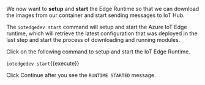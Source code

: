 We now want to **setup** and **start** the Edge Runtime so that we can download the images from our container and start sending messages to IoT Hub.

The `iotedgedev start` command will setup and start the Azure IoT Edge runtime, which will retrieve the latest configuration that was deployed in the last step and start the process of downloading and running modules.

Click on the following command to setup and start the IoT Edge Runtime.

`iotedgedev start`{{execute}}

Click Continue after you see the `RUNTIME STARTED` message.
